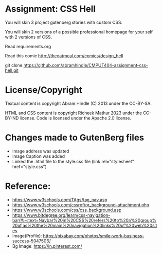 Assignment: CSS Hell
====================

You will skin 3 project gutenberg stories with custom CSS.

You will skin 2 versions of a possible professional homepage for your
self with 2 versions of CSS.

Read requirements.org

Read this comic http://theoatmeal.com/comics/design_hell

git clone https://github.com/abramhindle/CMPUT404-assignment-css-hell.git

License/Copyright
=================

Textual content is copyright Abram Hindle (C) 2013 under the CC-BY-SA.

HTML and CSS content is copyright Richeek Mathur 2023 under the CC-BY-ND license.
Code is licensed under the Apache 2.0 license.


Changes made to GutenBerg files
===============================
* Image address was updated
* Image Caption was added
* Linked the .html file to the style.css file (link rel="stylesheet" href="style.css")

Reference:
==========
* https://www.w3schools.com/TAgs/tag_nav.asp
* https://www.w3schools.com/cssref/pr_background-attachment.php
* https://www.w3schools.com/css/css_background.asp
* https://www.bitdegree.org/learn/css-navigation-bar/#:~:text=Navbar%20in%20CSS%20refers%20to%20a%20group%20of,as%20the%20main%20navigation%20links%20of%20web%20sites.
* Image(Profile): https://pixabay.com/photos/smile-work-business-success-5047506/
* Bg Image:  https://in.pinterest.com/

